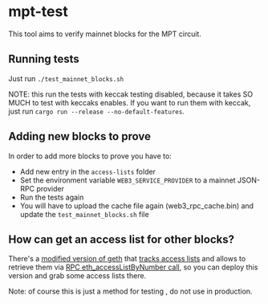 # mpt-test

This tool aims to verify mainnet blocks for the MPT circuit.

## Running tests

Just run `./test_mainnet_blocks.sh`

NOTE: this run the tests with keccak testing disabled, because it takes SO MUCH to test with keccaks enables. If you want to run them with keccak, just run `cargo run --release --no-default-features`.

## Adding new blocks to prove

In order to add more blocks to prove you have to:

- Add new entry in the `access-lists` folder
- Set the environment variable `WEB3_SERVICE_PROVIDER` to a mainnet JSON-RPC provider
- Run the tests again
- You will have to upload the cache file again (web3_rpc_cache.bin) and update the `test_mainnet_blocks.sh` file

## How can get an access list for other blocks?

There's a [modified version of geth](https://github.com/adria0/go-ethereum/tree/zklight) that [tracks access lists](https://github.com/adria0/go-ethereum/commit/fd2d7cea3747e1003a817cd18e200bf2b00be03c#diff-c3757dc9e9d868f63bc84a0cc67159c1d5c22cc5d8c9468757098f0492e0658cR1306) and allows to retrieve them via [RPC eth_accessListByNumber call](https://github.com/adria0/go-ethereum/commit/fd2d7cea3747e1003a817cd18e200bf2b00be03c#diff-c426ecd2f7d247753b9ea8c1cc003f21fa412661c1f967d203d4edf8163da344R1587), so you can deploy this version and grab some access lists there.

Note: of course this is just a method for testing , do not use in production.


